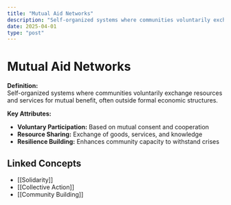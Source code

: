 ```yaml
---
title: "Mutual Aid Networks"
description: "Self-organized systems where communities voluntarily exchange resources and services for mutual benefit, often outside formal economic structures."
date: 2025-04-01
type: "post"
---
```


# Mutual Aid Networks

**Definition:**  
Self-organized systems where communities voluntarily exchange resources and services for mutual benefit, often outside formal economic structures.

**Key Attributes:**  
- **Voluntary Participation:** Based on mutual consent and cooperation  
- **Resource Sharing:** Exchange of goods, services, and knowledge  
- **Resilience Building:** Enhances community capacity to withstand crises

## Linked Concepts
- [[Solidarity]]
- [[Collective Action]]
- [[Community Building]]
